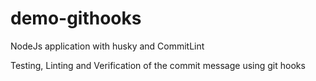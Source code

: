 # demo-githooks 

NodeJs application with husky and CommitLint

Testing, Linting and Verification of the commit message using git hooks

